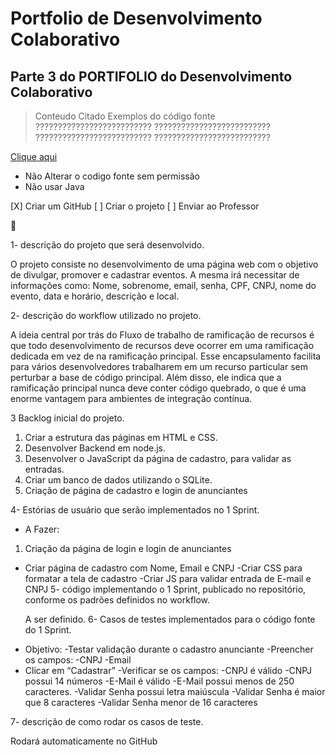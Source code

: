 # Portfolio de Desenvolvimento Colaborativo
## Parte 3 do PORTIFOLIO do Desenvolvimento Colaborativo

> Conteudo Citado
 Exemplos do código fonte
 ??????????????????????????
 ??????????????????????????
 ??????????????????????????
 ??????????????????????????
 
 [Clique aqui](www.google.com.br)
 
 * Não Alterar o codigo fonte sem permissão
 * Não usar Java

[X] Criar um GitHub
[ ] Criar o projeto
[ ] Enviar ao Professor

:monocle_face:

1- descrição do projeto que será desenvolvido.<p>
O projeto consiste no desenvolvimento de uma página web com o objetivo de divulgar, promover e cadastrar eventos. A mesma irá necessitar de informações como: Nome, sobrenome, email, senha, CPF, CNPJ, nome do evento, data e horário, descrição e local.

2- descrição do workflow utilizado no projeto.<p>
	A ideia central por trás do Fluxo de trabalho de ramificação de recursos é que todo desenvolvimento de recursos deve ocorrer em uma ramificação dedicada em vez de na ramificação principal. Esse encapsulamento facilita para vários desenvolvedores trabalharem em um recurso particular sem perturbar a base de código principal. Além disso, ele indica que a ramificação principal nunca deve conter código quebrado, o que é uma enorme vantagem para ambientes de integração contínua.

3 Backlog inicial do projeto.
1. Criar a estrutura das páginas em HTML e CSS.
2. Desenvolver Backend em node.js.
3. Desenvolver o JavaScript da página de cadastro, para validar as entradas.
4. Criar um banco de dados utilizando o SQLite.
5. Criação de página de cadastro e login de anunciantes

4- Estórias de usuário que serão implementados no 1 Sprint.
   - A Fazer:
  1. Criação da página de login e login de anunciantes
   - Criar página de cadastro com Nome, Email e CNPJ
   -Criar CSS para formatar a tela de cadastro
   -Criar JS para validar entrada de E-mail e CNPJ
5- código implementando o 1 Sprint, publicado no repositório, conforme os padrões definidos no workflow.<p>
A ser definido.
6- Casos de testes implementados para o código fonte do 1 Sprint.
 - Objetivo:
  -Testar validação durante o cadastro anunciante
  -Preencher os campos:
  -CNPJ
  -Email
 - Clicar em “Cadastrar”
  -Verificar se os campos:
  -CNPJ é válido
  -CNPJ possui 14 números
  -E-Mail é válido
  -E-Mail possui menos de 250 caracteres.
  -Validar Senha possui letra maiúscula
  -Validar Senha é maior que 8 caracteres
  -Validar Senha menor de 16 caracteres

7- descrição de como rodar os casos de teste.<p>
	Rodará automaticamente no GitHub
